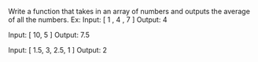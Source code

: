 Write a function that takes in an array of numbers and outputs the average of all the numbers. Ex: Input: [ 1 , 4 , 7 ] Output: 4

Input: [ 10, 5 ] Output: 7.5

Input: [ 1.5, 3, 2.5, 1 ] Output: 2